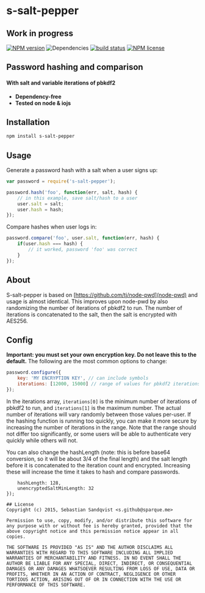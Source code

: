 # s-salt-pepper 
## Work in progress
[![NPM version](https://img.shields.io/npm/v/s-salt-pepper.svg)](https://www.npmjs.com/package/s-salt-pepper) ![Dependencies](https://img.shields.io/david/sebastiansandqvist/s-salt-pepper.svg) [![build status](http://img.shields.io/travis/sebastiansandqvist/s-salt-pepper.svg)](https://travis-ci.org/sebastiansandqvist/s-salt-pepper) [![NPM license](https://img.shields.io/npm/l/s-salt-pepper.svg)](https://www.npmjs.com/package/s-salt-pepper)

## Password hashing and comparison
#### With salt and variable iterations of pbkdf2
* **Dependency-free**
* **Tested on node & iojs**

## Installation
```bash
npm install s-salt-pepper
```

## Usage
Generate a password hash with a salt when a user signs up:
```javascript
var password = require('s-salt-pepper');

password.hash('foo', function(err, salt, hash) {
	// in this example, save salt/hash to a user
	user.salt = salt;
	user.hash = hash;
});
```
Compare hashes when user logs in:
```javascript
password.compare('foo', user.salt, function(err, hash) {
	if(user.hash === hash) {
		// it worked, password 'foo' was correct
	}
});
```

## About
S-salt-pepper is based on [https://github.com/tj/node-pwd](node-pwd) and usage is almost identical. This improves upon node-pwd by also randomizing the number of iterations of pbkdf2 to run. The number of iterations is concatenated to the salt, then the salt is encrypted with AES256.

## Config
**Important: you must set your own encryption key. Do not leave this to the default.**
The following are the most common options to change:
```javascript
password.configure({
	key: 'MY ENCRYPTION KEY', // can include symbols
	iterations: [12000, 15000] // range of values for pbkdf2 iterations
});
```
In the iterations array, `iterations[0]` is the minimum number of iterations of pbkdf2 to run, and `iterations[1]` is the maximum number. The actual number of iterations will vary randomly between those values per-user. If the hashing function is running too quickly, you can make it more secure by increasing the number of iterations in the range. Note that the range should not differ too significantly, or some users will be able to authenticate very quickly while others will not.

You can also change the hashLength (note: this is before base64 conversion, so it will be about 3/4 of the final length) and the salt length before it is concatenated to the iteration count and encrypted. Increasing these will increase the time it takes to hash and compare passwords.
```password.configure({
	hashLength: 128,
	unencryptedSaltMinLength: 32
});

## License
Copyright (c) 2015, Sebastian Sandqvist <s.github@sparque.me>

Permission to use, copy, modify, and/or distribute this software for any purpose with or without fee is hereby granted, provided that the above copyright notice and this permission notice appear in all copies.

THE SOFTWARE IS PROVIDED "AS IS" AND THE AUTHOR DISCLAIMS ALL WARRANTIES WITH REGARD TO THIS SOFTWARE INCLUDING ALL IMPLIED WARRANTIES OF MERCHANTABILITY AND FITNESS. IN NO EVENT SHALL THE AUTHOR BE LIABLE FOR ANY SPECIAL, DIRECT, INDIRECT, OR CONSEQUENTIAL DAMAGES OR ANY DAMAGES WHATSOEVER RESULTING FROM LOSS OF USE, DATA OR PROFITS, WHETHER IN AN ACTION OF CONTRACT, NEGLIGENCE OR OTHER TORTIOUS ACTION, ARISING OUT OF OR IN CONNECTION WITH THE USE OR PERFORMANCE OF THIS SOFTWARE.